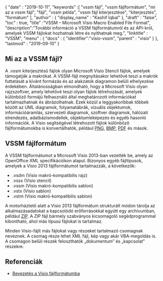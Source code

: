 {
  "date" : "2019-10-11",
  "keywords" :[ "vssm fájl", "vssm fájlformátum", "mi az a vssm fájl", "fájl", "vssm példa", "vssm fájl kiterjesztése", "kiterjesztés", "formátum" ],
  "author" : {
    "display_name" : "Kashif Iqbal"
},
  "draft" : "false",
  "toc" : true,
  "title" :"VSSM – Microsoft Visio Macro Enabled File Format",
  "description":"További információ a VSSM fájlformátumról és az API-król, amelyek VSSM fájlokat hozhatnak létre és nyithatnak meg.",
  "linktitle" : "VSSM",
  "menu" : {
    "docs" : {
	  "identifier":"visio-vssm",
      "parent" : "visio"
}
},
  "lastmod" : "2019-09-10"
}

## Mi az a VSSM fájl?

A .vssm kiterjesztésű fájlok olyan Microsoft Visio Stencil fájlok, amelyek támogatják a makrókat. A VSSM-fájl megnyitásakor lehetővé teszi a makrók futtatását a kívánt formázás és az alakzatok diagramon belüli elhelyezése érdekében. Általánosságban elmondható, hogy a Microsoft Visio olyan rajzszoftver, amely lehetővé teszi olyan fájlok létrehozását, amelyek különböző formájú felhasználó által meghatározott információkat tartalmazhatnak és ábrázolhatnak. Ezek közül a leggyakoribbak többek között az UML diagramok, folyamatábrák, vizuális objektumok, információáramlás, szervezeti diagramok, szoftver diagramok, hálózati elrendezés, adatbázismodellek, objektumleképezés és egyéb hasonló információk. A Visio segítségével létrehozott fájlok különböző fájlformátumokba is konvertálhatók, például [PNG](/hu/Image/PNG/), [BMP](/hu/image/bmp/), [PDF](/hu/pdf/) és mások.

## VSSM fájlformátum

A VSSM fájlformátumot a Microsoft Visio 2013-ban vezették be, amely az OpenOffice XML specifikációkon alapul. Bizonyos egyéb fájltípusok, amelyek a Visio 2013 fájlformátumot tartalmazzák, a következők:

* .vsdm (Visio makró-kompatibilis rajz)
* .vssx (Visio stencil)
* .vssm (Visio makró-kompatibilis sablon)
* .vstx (Visio sablon)
* .vstm (Visio makró-kompatibilis sablon)

A motorháztető alatt a Visio 2013 fájlformátum strukturált módon tárolja az alkalmazásadatokat a kapcsolódó erőforrásokkal együtt egy archívumban, például [ZIP](/hu/compression/zip/). A ZIP fájl bármely szabványos kicsomagoló segédprogrammal kibontható, ahol más típusú fájlokat is tartalmaz.

Minden Visio-fájlt más fájlokat vagy részeket tartalmazó csomagnak neveznek. A csomag része lehet XML fájl, kép vagy akár VBA-megoldás is. A csomagon belüli részek feloszthatók „dokumentum” és „kapcsolat” részekre.

## Referenciák ##

* [Bevezetés a Visio fájlformátumba](https://learn.microsoft.com/en-us/office/client-developer/visio/introduction-to-the-visio-file-formatvsdx)

